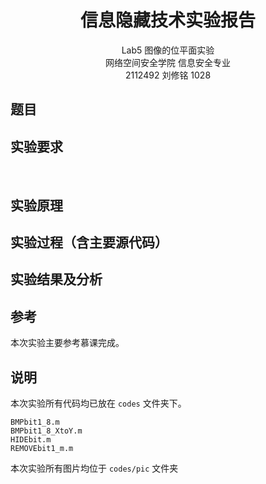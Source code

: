 # <center>**信息隐藏技术实验报告**</center>

 <center>Lab5 图像的位平面实验</center>

 <center> 网络空间安全学院 信息安全专业</center>

 <center> 2112492 刘修铭 1028</center>

## 题目



## 实验要求



​	

## 实验原理





## 实验过程（含主要源代码）





## 实验结果及分析





## 参考

本次实验主要参考慕课完成。



## 说明

本次实验所有代码均已放在 `codes` 文件夹下。

```shell
BMPbit1_8.m
BMPbit1_8_XtoY.m
HIDEbit.m
REMOVEbit1_m.m
```

本次实验所有图片均位于 `codes/pic` 文件夹